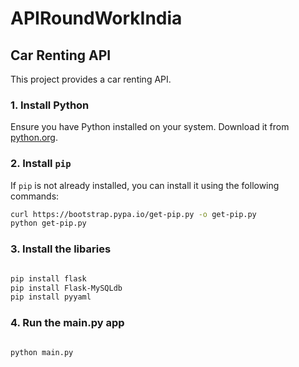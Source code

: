 # APIRoundWorkIndia

## Car Renting API

This project provides a car renting API.

### 1. Install Python

Ensure you have Python installed on your system. Download it from [python.org](https://www.python.org/downloads/).

### 2. Install `pip`

If `pip` is not already installed, you can install it using the following commands:

```sh
curl https://bootstrap.pypa.io/get-pip.py -o get-pip.py
python get-pip.py
```
### 3. Install the libaries

```sh

pip install flask
pip install Flask-MySQLdb
pip install pyyaml

```

### 4. Run the main.py app

```sh

python main.py

```


